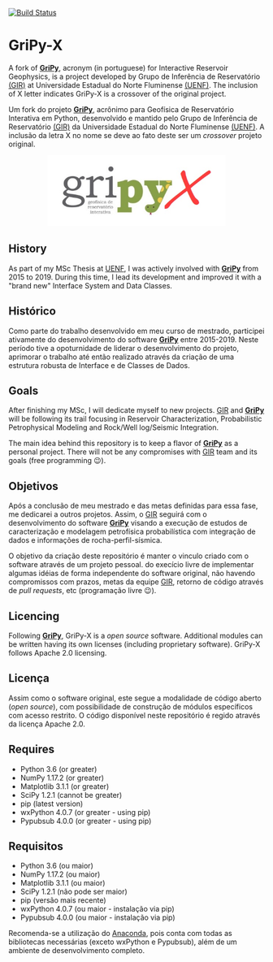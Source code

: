 [![Build Status](https://travis-ci.org/adrianopls/GRIPy-X.svg?branch=master)](https://travis-ci.org/adrianopls/GRIPy-X)

# GriPy-X

A fork of [**GriPy**](https://github.com/giruenf/GRIPy), acronym (in portuguese) for Interactive Reservoir Geophysics, is a project developed by Grupo de Inferência de Reservatório [(GIR)](http://www.giruenf.net/) at Universidade Estadual do Norte Fluminense [(UENF)](http://www.uenf.br/). The inclusion of X letter indicates GriPy-X is a crossover of the original project.

Um fork do projeto [**GriPy**](https://github.com/giruenf/GRIPy), acrônimo para Geofísica de Reservatório Interativa em Python, desenvolvido e mantido pelo Grupo de Inferência de Reservatório [(GIR)](http://www.giruenf.net/) da Universidade Estadual do Norte Fluminense [(UENF)](http://www.uenf.br/). A inclusão da letra X no nome se deve ao fato deste ser um _crossover_ projeto original.

<p align="center">
  <img src="/basic/icons/gripyX_logo_4.jpg" width="350" title="hover text">
</p>


## History

As part of my MSc Thesis at [UENF](http://www.uenf.br/), I was actively involved with [**GriPy**](https://github.com/giruenf/GRIPy) from 2015 to 2019. During this time, I lead its development and improved it with a "brand new" Interface System and Data Classes.


## Histórico

Como parte do trabalho desenvolvido em meu curso de mestrado, participei ativamente do desenvolvimento do software [**GriPy**](https://github.com/giruenf/GRIPy) entre 2015-2019. Neste período tive a opoturnidade de liderar o desenvolvimento do projeto, aprimorar o trabalho até então realizado através da criação de uma estrutura robusta de Interface e de Classes de Dados.


## Goals

After finishing my MSc, I will dedicate myself to new projects. [GIR](http://www.giruenf.net/) and [**GriPy**](https://github.com/giruenf/GRIPy) will be following its trail focusing in Reservoir Characterization, Probabilistic Petrophysical Modeling and Rock/Well log/Seismic Integration.

The main idea behind this repository is to keep a flavor of [**GriPy**](https://github.com/giruenf/GRIPy) as a personal project. There will not be any compromises with [GIR](http://www.giruenf.net/) team and its goals (free programming :wink:).


## Objetivos

Após a conclusão de meu mestrado e das metas definidas para essa fase, me dedicarei a outros projetos. Assim, o [GIR](http://www.giruenf.net/) seguirá com o desenvolvimento do software [**GriPy**](https://github.com/giruenf/GRIPy) visando a execução de estudos de caracterização e modelagem petrofísica probabilística com integração de dados e informações de rocha-perfil-sísmica.

O objetivo da criação deste repositório é manter o vinculo criado com o software através de um projeto pessoal. do execício livre de implementar algumas idéias de forma independente do software original, não havendo compromissos com prazos, metas da equipe [GIR](http://www.giruenf.net/), retorno de código através de _pull requests_, etc (programação livre :wink:).


## Licencing

Following [**GriPy**](https://github.com/giruenf/GRIPy), GriPy-X  is a _open source_ software. Additional modules can be written having its own licenses (including proprietary software). GriPy-X follows Apache 2.0 licensing.


## Licença

Assim como o software original, este segue a modalidade de código aberto (_open source_), com possibilidade de construção de módulos específicos com acesso restrito. O código disponível neste repositório é regido através da licença Apache 2.0.


## Requires

* Python 3.6 (or greater)
* NumPy 1.17.2 (or greater)
* Matplotlib 3.1.1 (or greater)
* SciPy 1.2.1 (cannot be greater)
* pip (latest version)
* wxPython 4.0.7 (or greater - using pip)
* Pypubsub 4.0.0 (or greater - using pip)


## Requisitos

* Python 3.6 (ou maior)
* NumPy 1.17.2 (ou maior)
* Matplotlib 3.1.1 (ou maior)
* SciPy 1.2.1 (não pode ser maior)
* pip (versão mais recente)
* wxPython 4.0.7 (ou maior - instalação via pip)
* Pypubsub 4.0.0 (ou maior - instalação via pip)

Recomenda-se a utilização do [Anaconda](https://www.continuum.io/downloads), pois conta com todas as bibliotecas necessárias (exceto wxPython e Pypubsub), além de um ambiente de desenvolvimento completo.
